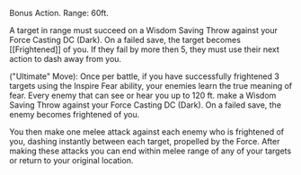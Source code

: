 Bonus Action.
Range: 60ft.

A target in range must succeed on a Wisdom Saving Throw against your Force Casting DC (Dark). On a failed save, the target becomes [[Frightened]] of you. If they fail by more then 5, they must use their next action to dash away from you.

("Ultimate" Move):
Once per battle, if you have successfully frightened 3 targets using the Inspire Fear ability, your enemies learn the true meaning of fear. Every enemy that can see or hear you up to 120 ft. make a Wisdom Saving Throw against your Force Casting DC (Dark). On a failed save, the enemy becomes frightened of you. 

You then make one melee attack against each enemy who is frightened of you, dashing instantly between each target, propelled by the Force. After making these attacks you can end within melee range of any of your targets or return to your original location.